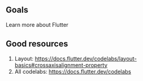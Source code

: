 ## Goals
Learn more about Flutter

## Good resources
1.  Layout:  https://docs.flutter.dev/codelabs/layout-basics#crossaxisalignment-property <br>
2.  All codelabs:  https://docs.flutter.dev/codelabs
